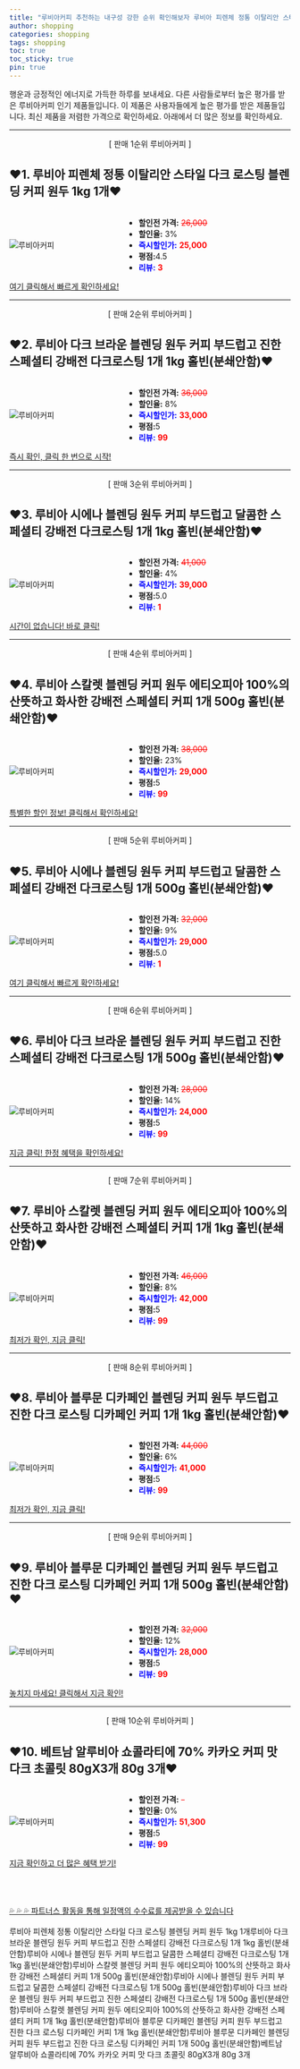```yaml
---
title: "루비아커피 추천하는 내구성 강한 순위 확인해보자 루비아 피렌체 정통 이탈리안 스타일"
author: shopping
categories: shopping
tags: shopping
toc: true
toc_sticky: true
pin: true
---
```

행운과 긍정적인 에너지로 가득한 하루를 보내세요. 다른 사람들로부터 높은 평가를 받은 루비아커피 인기 제품들입니다. 이 제품은 사용자들에게 높은 평가를 받은 제품들입니다. 최신 제품을 저렴한 가격으로 확인하세요. 아래에서 더 많은 정보를 확인하세요.

---
<p class="toplist" style="margin: 0 auto; display: block; width: fit-content;">[ 판매 1순위 루비아커피 ]</p>

<h2><strong>❤️1. 루비아 피렌체 정통 이탈리안 스타일 다크 로스팅 블렌딩 커피 원두 1kg 1개❤️</strong></h2>

<div style="display: flex; align-items: center;">
    <div style="flex: 0.4;">
        <img src="https://thumbnail10.coupangcdn.com/thumbnails/remote/230x230ex/image/vendor_inventory/dda7/c698c3dc76afff7fa4b8a6847a0e534312c0d945e298fe4ea240415ed44c.png" alt="루비아커피" style="max-width: 100%;">
    </div>
    <div style="flex: 0.6; margin-left: 10px;">
        <ul>
            <li><strong>할인전 가격:</strong> <del style="color: red;">26,000</del></li>
            <li><strong>할인율:</strong> 3%</li>
            <li><span style='color:blue'><strong>즉시할인가:</strong></span> <span style='color:red'><strong>25,000</strong></span></li>
            <li><strong>평점:</strong>4.5</li>
            <li><span style='color:blue'><strong>리뷰:</strong></span> <span style='color:red'><strong>3</strong></span></li>
        </ul>
    </div>
</div>
<div class="center">
    <a href="https://selin100587.github.io?lptag=AF9450613&subid=githubio&pageKey=7045528176&traceid=V0-153&itemId=17435167259&vendorItemId=84604038946" class="myButton">
        여기 클릭해서 빠르게 확인하세요!
    </a>
</div>


---
<p class="toplist" style="margin: 0 auto; display: block; width: fit-content;">[ 판매 2순위 루비아커피 ]</p>

<h2><strong>❤️2. 루비아 다크 브라운 블렌딩 원두 커피 부드럽고 진한 스페셜티 강배전 다크로스팅 1개 1kg 홀빈(분쇄안함)❤️</strong></h2>

<div style="display: flex; align-items: center;">
    <div style="flex: 0.4;">
        <img src="https://thumbnail8.coupangcdn.com/thumbnails/remote/230x230ex/image/vendor_inventory/ce52/8eb8d108b8d74fb9dea09b48ecdf81798076e1eb1278454d433fefc4c14f.png" alt="루비아커피" style="max-width: 100%;">
    </div>
    <div style="flex: 0.6; margin-left: 10px;">
        <ul>
            <li><strong>할인전 가격:</strong> <del style="color: red;">36,000</del></li>
            <li><strong>할인율:</strong> 8%</li>
            <li><span style='color:blue'><strong>즉시할인가:</strong></span> <span style='color:red'><strong>33,000</strong></span></li>
            <li><strong>평점:</strong>5</li>
            <li><span style='color:blue'><strong>리뷰:</strong></span> <span style='color:red'><strong>99</strong></span></li>
        </ul>
    </div>
</div>
<div class="center">
    <a href="https://selin100587.github.io?lptag=AF9450613&subid=githubio&pageKey=7998735821&traceid=V0-153&itemId=22262646550&vendorItemId=89308344403" class="myButton">
        즉시 확인, 클릭 한 번으로 시작!
    </a>
</div>


---
<p class="toplist" style="margin: 0 auto; display: block; width: fit-content;">[ 판매 3순위 루비아커피 ]</p>

<h2><strong>❤️3. 루비아 시에나 블렌딩 원두 커피 부드럽고 달콤한 스페셜티 강배전 다크로스팅 1개 1kg 홀빈(분쇄안함)❤️</strong></h2>

<div style="display: flex; align-items: center;">
    <div style="flex: 0.4;">
        <img src="https://thumbnail6.coupangcdn.com/thumbnails/remote/230x230ex/image/vendor_inventory/5043/5227cf68df22788a4a85f2b2de4975189df548d55a961b46708c150490b6.png" alt="루비아커피" style="max-width: 100%;">
    </div>
    <div style="flex: 0.6; margin-left: 10px;">
        <ul>
            <li><strong>할인전 가격:</strong> <del style="color: red;">41,000</del></li>
            <li><strong>할인율:</strong> 4%</li>
            <li><span style='color:blue'><strong>즉시할인가:</strong></span> <span style='color:red'><strong>39,000</strong></span></li>
            <li><strong>평점:</strong>5.0</li>
            <li><span style='color:blue'><strong>리뷰:</strong></span> <span style='color:red'><strong>1</strong></span></li>
        </ul>
    </div>
</div>
<div class="center">
    <a href="https://selin100587.github.io?lptag=AF9450613&subid=githubio&pageKey=7998743731&traceid=V0-153&itemId=22262679745&vendorItemId=89308377645" class="myButton">
        시간이 없습니다! 바로 클릭!
    </a>
</div>


---
<p class="toplist" style="margin: 0 auto; display: block; width: fit-content;">[ 판매 4순위 루비아커피 ]</p>

<h2><strong>❤️4. 루비아 스칼렛 블렌딩 커피 원두 에티오피아 100%의 산뜻하고 화사한 강배전 스페셜티 커피 1개 500g 홀빈(분쇄안함)❤️</strong></h2>

<div style="display: flex; align-items: center;">
    <div style="flex: 0.4;">
        <img src="https://thumbnail10.coupangcdn.com/thumbnails/remote/230x230ex/image/vendor_inventory/e324/d368b177d8b8d20508b4070223276de8ed805da8efa89de545625e20f940.png" alt="루비아커피" style="max-width: 100%;">
    </div>
    <div style="flex: 0.6; margin-left: 10px;">
        <ul>
            <li><strong>할인전 가격:</strong> <del style="color: red;">38,000</del></li>
            <li><strong>할인율:</strong> 23%</li>
            <li><span style='color:blue'><strong>즉시할인가:</strong></span> <span style='color:red'><strong>29,000</strong></span></li>
            <li><strong>평점:</strong>5</li>
            <li><span style='color:blue'><strong>리뷰:</strong></span> <span style='color:red'><strong>99</strong></span></li>
        </ul>
    </div>
</div>
<div class="center">
    <a href="https://selin100587.github.io?lptag=AF9450613&subid=githubio&pageKey=7998749831&traceid=V0-153&itemId=22262705495&vendorItemId=89308403010" class="myButton">
        특별한 할인 정보! 클릭해서 확인하세요!
    </a>
</div>


---
<p class="toplist" style="margin: 0 auto; display: block; width: fit-content;">[ 판매 5순위 루비아커피 ]</p>

<h2><strong>❤️5. 루비아 시에나 블렌딩 원두 커피 부드럽고 달콤한 스페셜티 강배전 다크로스팅 1개 500g 홀빈(분쇄안함)❤️</strong></h2>

<div style="display: flex; align-items: center;">
    <div style="flex: 0.4;">
        <img src="https://thumbnail6.coupangcdn.com/thumbnails/remote/230x230ex/image/vendor_inventory/5043/5227cf68df22788a4a85f2b2de4975189df548d55a961b46708c150490b6.png" alt="루비아커피" style="max-width: 100%;">
    </div>
    <div style="flex: 0.6; margin-left: 10px;">
        <ul>
            <li><strong>할인전 가격:</strong> <del style="color: red;">32,000</del></li>
            <li><strong>할인율:</strong> 9%</li>
            <li><span style='color:blue'><strong>즉시할인가:</strong></span> <span style='color:red'><strong>29,000</strong></span></li>
            <li><strong>평점:</strong>5.0</li>
            <li><span style='color:blue'><strong>리뷰:</strong></span> <span style='color:red'><strong>1</strong></span></li>
        </ul>
    </div>
</div>
<div class="center">
    <a href="https://selin100587.github.io?lptag=AF9450613&subid=githubio&pageKey=7998743731&traceid=V0-153&itemId=22262679747&vendorItemId=89308377648" class="myButton">
        여기 클릭해서 빠르게 확인하세요!
    </a>
</div>


---
<p class="toplist" style="margin: 0 auto; display: block; width: fit-content;">[ 판매 6순위 루비아커피 ]</p>

<h2><strong>❤️6. 루비아 다크 브라운 블렌딩 원두 커피 부드럽고 진한 스페셜티 강배전 다크로스팅 1개 500g 홀빈(분쇄안함)❤️</strong></h2>

<div style="display: flex; align-items: center;">
    <div style="flex: 0.4;">
        <img src="https://thumbnail8.coupangcdn.com/thumbnails/remote/230x230ex/image/vendor_inventory/ce52/8eb8d108b8d74fb9dea09b48ecdf81798076e1eb1278454d433fefc4c14f.png" alt="루비아커피" style="max-width: 100%;">
    </div>
    <div style="flex: 0.6; margin-left: 10px;">
        <ul>
            <li><strong>할인전 가격:</strong> <del style="color: red;">28,000</del></li>
            <li><strong>할인율:</strong> 14%</li>
            <li><span style='color:blue'><strong>즉시할인가:</strong></span> <span style='color:red'><strong>24,000</strong></span></li>
            <li><strong>평점:</strong>5</li>
            <li><span style='color:blue'><strong>리뷰:</strong></span> <span style='color:red'><strong>99</strong></span></li>
        </ul>
    </div>
</div>
<div class="center">
    <a href="https://selin100587.github.io?lptag=AF9450613&subid=githubio&pageKey=7998735821&traceid=V0-153&itemId=22262646545&vendorItemId=89308344393" class="myButton">
        지금 클릭! 한정 혜택을 확인하세요!
    </a>
</div>


---
<p class="toplist" style="margin: 0 auto; display: block; width: fit-content;">[ 판매 7순위 루비아커피 ]</p>

<h2><strong>❤️7. 루비아 스칼렛 블렌딩 커피 원두 에티오피아 100%의 산뜻하고 화사한 강배전 스페셜티 커피 1개 1kg 홀빈(분쇄안함)❤️</strong></h2>

<div style="display: flex; align-items: center;">
    <div style="flex: 0.4;">
        <img src="https://thumbnail10.coupangcdn.com/thumbnails/remote/230x230ex/image/vendor_inventory/f537/a5023ece344873e1e96dcc38e41816d53e98f72c74f1a011b1e2ce893ca5.png" alt="루비아커피" style="max-width: 100%;">
    </div>
    <div style="flex: 0.6; margin-left: 10px;">
        <ul>
            <li><strong>할인전 가격:</strong> <del style="color: red;">46,000</del></li>
            <li><strong>할인율:</strong> 8%</li>
            <li><span style='color:blue'><strong>즉시할인가:</strong></span> <span style='color:red'><strong>42,000</strong></span></li>
            <li><strong>평점:</strong>5</li>
            <li><span style='color:blue'><strong>리뷰:</strong></span> <span style='color:red'><strong>99</strong></span></li>
        </ul>
    </div>
</div>
<div class="center">
    <a href="https://selin100587.github.io?lptag=AF9450613&subid=githubio&pageKey=7998749831&traceid=V0-153&itemId=22262705496&vendorItemId=89308403015" class="myButton">
        최저가 확인, 지금 클릭!
    </a>
</div>


---
<p class="toplist" style="margin: 0 auto; display: block; width: fit-content;">[ 판매 8순위 루비아커피 ]</p>

<h2><strong>❤️8. 루비아 블루문 디카페인 블렌딩 커피 원두 부드럽고 진한 다크 로스팅 디카페인 커피 1개 1kg 홀빈(분쇄안함)❤️</strong></h2>

<div style="display: flex; align-items: center;">
    <div style="flex: 0.4;">
        <img src="https://thumbnail7.coupangcdn.com/thumbnails/remote/230x230ex/image/vendor_inventory/712e/a4e9f6715901484280282f6b7633b361a4af5d272a6724e580606920f09c.png" alt="루비아커피" style="max-width: 100%;">
    </div>
    <div style="flex: 0.6; margin-left: 10px;">
        <ul>
            <li><strong>할인전 가격:</strong> <del style="color: red;">44,000</del></li>
            <li><strong>할인율:</strong> 6%</li>
            <li><span style='color:blue'><strong>즉시할인가:</strong></span> <span style='color:red'><strong>41,000</strong></span></li>
            <li><strong>평점:</strong>5</li>
            <li><span style='color:blue'><strong>리뷰:</strong></span> <span style='color:red'><strong>99</strong></span></li>
        </ul>
    </div>
</div>
<div class="center">
    <a href="https://selin100587.github.io?lptag=AF9450613&subid=githubio&pageKey=7998755819&traceid=V0-153&itemId=22262727480&vendorItemId=89308424895" class="myButton">
        최저가 확인, 지금 클릭!
    </a>
</div>


---
<p class="toplist" style="margin: 0 auto; display: block; width: fit-content;">[ 판매 9순위 루비아커피 ]</p>

<h2><strong>❤️9. 루비아 블루문 디카페인 블렌딩 커피 원두 부드럽고 진한 다크 로스팅 디카페인 커피 1개 500g 홀빈(분쇄안함)❤️</strong></h2>

<div style="display: flex; align-items: center;">
    <div style="flex: 0.4;">
        <img src="https://thumbnail9.coupangcdn.com/thumbnails/remote/230x230ex/image/vendor_inventory/dedc/b66796fda80bdafeee2ec5a3a191aa6be1069e81c29b1cfd02919a3eaec7.png" alt="루비아커피" style="max-width: 100%;">
    </div>
    <div style="flex: 0.6; margin-left: 10px;">
        <ul>
            <li><strong>할인전 가격:</strong> <del style="color: red;">32,000</del></li>
            <li><strong>할인율:</strong> 12%</li>
            <li><span style='color:blue'><strong>즉시할인가:</strong></span> <span style='color:red'><strong>28,000</strong></span></li>
            <li><strong>평점:</strong>5</li>
            <li><span style='color:blue'><strong>리뷰:</strong></span> <span style='color:red'><strong>99</strong></span></li>
        </ul>
    </div>
</div>
<div class="center">
    <a href="https://selin100587.github.io?lptag=AF9450613&subid=githubio&pageKey=7998755819&traceid=V0-153&itemId=22262727479&vendorItemId=89308424880" class="myButton">
        놓치지 마세요! 클릭해서 지금 확인!
    </a>
</div>


---
<p class="toplist" style="margin: 0 auto; display: block; width: fit-content;">[ 판매 10순위 루비아커피 ]</p>

<h2><strong>❤️10. 베트남 알루비아 쇼콜라티에 70% 카카오 커피 맛 다크 초콜릿 80gX3개 80g 3개❤️</strong></h2>

<div style="display: flex; align-items: center;">
    <div style="flex: 0.4;">
        <img src="https://thumbnail10.coupangcdn.com/thumbnails/remote/230x230ex/image/vendor_inventory/0bca/27725572f821cdefe9145a5f154f07bf4e75a7fab6e0e73a9ca6d6922bc5.jpg" alt="루비아커피" style="max-width: 100%;">
    </div>
    <div style="flex: 0.6; margin-left: 10px;">
        <ul>
            <li><strong>할인전 가격:</strong> <del style="color: red;">-</del></li>
            <li><strong>할인율:</strong> 0%</li>
            <li><span style='color:blue'><strong>즉시할인가:</strong></span> <span style='color:red'><strong>51,300</strong></span></li>
            <li><strong>평점:</strong>5</li>
            <li><span style='color:blue'><strong>리뷰:</strong></span> <span style='color:red'><strong>99</strong></span></li>
        </ul>
    </div>
</div>
<div class="center">
    <a href="https://selin100587.github.io?lptag=AF9450613&subid=githubio&pageKey=8085890158&traceid=V0-153&itemId=22817413033&vendorItemId=89852234050" class="myButton">
        지금 확인하고 더 많은 혜택 받기!
    </a>
</div>

<br><br><br>[💦 💦 💦 파트너스 활동을 통해 일정액의 수수료를 제공받을 수 있습니다](https://link.coupang.com/a/bcpT2c)<br><br>루비아 피렌체 정통 이탈리안 스타일 다크 로스팅 블렌딩 커피 원두 1kg 1개루비아 다크 브라운 블렌딩 원두 커피 부드럽고 진한 스페셜티 강배전 다크로스팅 1개 1kg 홀빈(분쇄안함)루비아 시에나 블렌딩 원두 커피 부드럽고 달콤한 스페셜티 강배전 다크로스팅 1개 1kg 홀빈(분쇄안함)루비아 스칼렛 블렌딩 커피 원두 에티오피아 100%의 산뜻하고 화사한 강배전 스페셜티 커피 1개 500g 홀빈(분쇄안함)루비아 시에나 블렌딩 원두 커피 부드럽고 달콤한 스페셜티 강배전 다크로스팅 1개 500g 홀빈(분쇄안함)루비아 다크 브라운 블렌딩 원두 커피 부드럽고 진한 스페셜티 강배전 다크로스팅 1개 500g 홀빈(분쇄안함)루비아 스칼렛 블렌딩 커피 원두 에티오피아 100%의 산뜻하고 화사한 강배전 스페셜티 커피 1개 1kg 홀빈(분쇄안함)루비아 블루문 디카페인 블렌딩 커피 원두 부드럽고 진한 다크 로스팅 디카페인 커피 1개 1kg 홀빈(분쇄안함)루비아 블루문 디카페인 블렌딩 커피 원두 부드럽고 진한 다크 로스팅 디카페인 커피 1개 500g 홀빈(분쇄안함)베트남 알루비아 쇼콜라티에 70% 카카오 커피 맛 다크 초콜릿 80gX3개 80g 3개